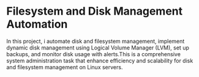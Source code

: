 # Filesystem and Disk Management Automation
In this project, i automate disk and filesystem management, implement dynamic disk management using Logical Volume Manager (LVM), set up backups, and monitor disk usage with alerts.This is a comprehensive system administration task that enhance efficiency and scalability for disk and filesystem management on Linux servers.
